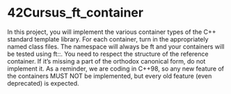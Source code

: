 # 42Cursus_ft_container

In this project, you will implement the various container types of the C++ standard template library.
For each container, turn in the appropriately named class files.
The namespace will always be ft and your containers will be tested using ft::<container>.
You need to respect the structure of the reference container. If it’s missing a part of the orthodox canonical form, do not implement it.
As a reminder, we are coding in C++98, so any new feature of the containers MUST NOT be implemented, but every old feature (even deprecated) is expected.
